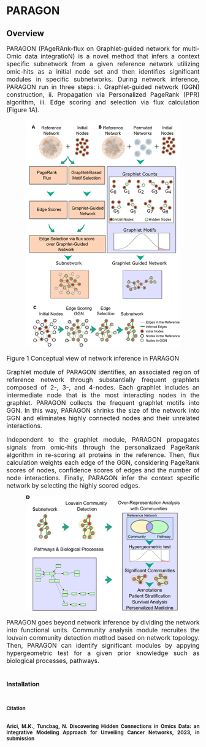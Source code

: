 # PARAGON 

## Overview  

<p align="justify" font-weight="normal"><font size=3> PARAGON (PAgeRAnk-flux on Graphlet-guided network for multi-Omic data integratioN) is a novel method that infers a context specific subnetwork from a given reference network utilizing omic-hits as a initial node set and then identifies significant modules in specific subnetworks. During network inference, PARAGON run in three steps:  i. Graphlet-guided network (GGN) construction, ii. Propagation via  Personalized PageRank (PPR) algorithm, iii. Edge scoring and selection via flux calculation (Figure 1A). <font> </p> 


<p align="center">    
<img " src="Concept_Figs/Network_Inference.png" width="400">
<p align="center">
<p align="justify"><font-weight="normal"><font size=><font-weight="bold">Figure 1<font-weight> Conceptual view of network inference in PARAGON </p>
                                       
<p align="justify" font-weight="normal"><font size=3>Graphlet module of PARAGON identifies, an associated region of reference network through substantially frequent graphlets composed of 2-, 3-, and 4-nodes. Each graphlet includes an intermediate node that is the most interacting nodes in the graphlet. PARAGON collects the frequent graphlet motifs into GGN. In this way, PARAGON shrinks the size of the network into GGN and eliminates highly connected nodes and their unrelated interactions. <font> <p>

<p align="justify" font-weight="normal"><font size=3>Independent to the graphlet module, PARAGON propagates signals from omic-hits through the personalizaed PageRank algorithm in re-scoring all proteins in the reference. Then, flux calculation weights each edge of the GGN, considering PageRank scores of nodes, confidence scores of edges and the number of node interactions. Finally, PARAGON infer the context specific network by selecting the highly scored edges. <font> <p>

<p align="center"> 
<img src="Concept_Figs/Community__Analysis.png" width="400">
<p align="center"> 

<p align="justify" font-weight="normal"><font size=3>PARAGON goes beyond network inference by dividing the network into functional units. Community analysis module recruites the louvain community detection method based on network topology. Then, PARAGON can identify significant modules by appying hypergeometric test for a given prior knowledge such as biological processes, pathways. <font><p>     

## Installation 
<p align="justify" font-weight="normal"><font size=2>
    
## Citation <h2>      
    
<p align="justify" font-weight="normal"><font size=2>
Arici, M.K., Tuncbag, N. Discovering Hidden Connections in Omics Data: an Integrative Modeling Approach for Unveiling Cancer Networks, 2023, in submission <p>





